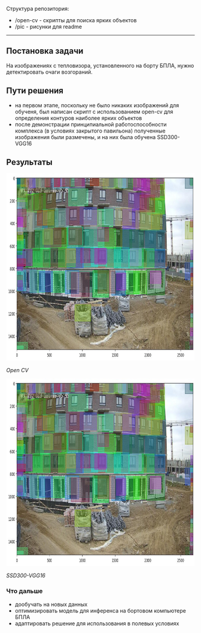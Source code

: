 Структура репозитория:

- /open-cv - скрипты для поиска ярких объектов
- /pic - рисунки для readme
____________
## Постановка задачи

На изображениях с тепловизора, установленного на борту БПЛА, нужно детектировать очаги возгораний.

## Пути решения

- на первом этапе, поскольку не было никаких изображений для обученя, был написан скрипт с использованием open-cv для определения контуров наиболее ярких объектов
- после демонстрации принципиальной работоспособности комплекса (в условиях закрытого павильона) полученные изображения были размечены, и на них была обучена SSD300-VGG16

## Результаты

<img src="https://github.com/fedor-konovalenko/YPTeam_samolet/blob/main/pictures/ssd300.jpg" width="750" height="500">

*Open CV*

<img src="https://github.com/fedor-konovalenko/YPTeam_samolet/blob/main/pictures/ssd300.jpg" width="750" height="500">

*SSD300-VGG16*

### Что дальше

- дообучать на новых данных
- оптимизировать модель для инференса на бортовом компьютере БПЛА
- адаптировать решение для использования в полевых условиях





